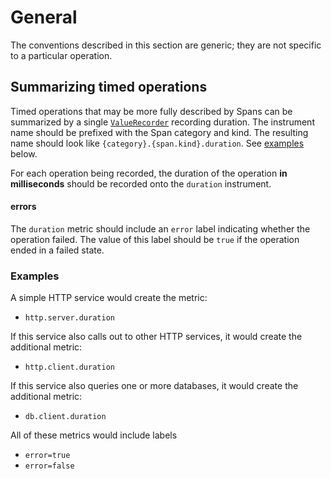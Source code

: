 # General

The conventions described in this section are generic; they are not specific to a
particular operation.

## Summarizing timed operations

Timed operations that may be more fully described by Spans can be summarized by a single [`ValueRecorder`](../api.md#valuerecorder) recording duration.  The instrument name should be prefixed with the Span category and kind.
The resulting name should look like `{category}.{span.kind}.duration`. See [examples](#examples) below.

For each operation being recorded, the duration of the operation **in milliseconds** should be recorded onto the `duration` instrument.

#### errors

The `duration` metric should include an `error` label indicating whether the operation failed.  The value of this label should be `true` if the operation ended in a failed state.

### Examples

A simple HTTP service would create the metric:

* `http.server.duration`

If this service also calls out to other HTTP services, it would create the additional metric:

* `http.client.duration`

If this service also queries one or more databases, it would create the additional metric:

* `db.client.duration`

All of these metrics would include labels
  * `error=true`
  * `error=false`
